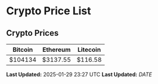 # Crypto Price List

## Crypto Prices
| Bitcoin | Ethereum | Litecoin |
| ------- | -------- | -------- |
| $104134 | $3137.55 | $116.58 |
**Last Updated:** 2025-01-29 23:27 UTC
**Last Updated:** $DATE$
